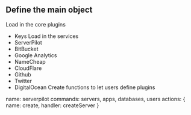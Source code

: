 Define the main object
-
Load in the core plugins
- Keys
Load in the services
- ServerPilot
- BitBucket
- Google Analytics
- NameCheap
- CloudFlare
- Github
- Twitter
- DigitalOcean
Create functions to let users define plugins

name: serverpilot
commands: servers, apps, databases, users
actions: {
    name: create,
    handler: createServer
}